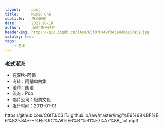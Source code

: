 ```yaml
---
layout:     post
title:      Music One
subtitle:   用法讲解
date:       2021-10-18
author:     汤键|兔子队列
header-img: https://pic.imgdb.cn/item/65f070949f345e8d03e37e59.jpg
catalog: true
tags:
    - 艺术
---
```


### 老式潮流
- 在深秋-阿悄
- 专辑：阿悄单曲集
- 语种：国语
- 流派：Pop
- 唱片公司：极韵文化
- 发行时间：2013-01-01
<p>https://github.com/CGITJ/CGITJ.github.io/raw/master/img/%E9%98%BF%E6%82%84+-+%E5%9C%A8%E6%B7%B1%E7%A7%8B_out.mp3</p>